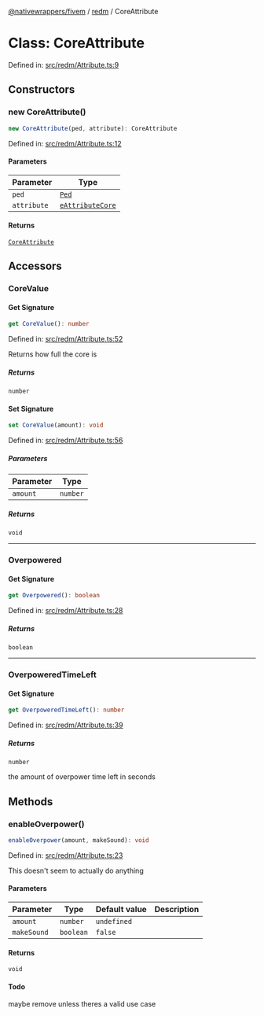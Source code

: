 [@nativewrappers/fivem](../../README.md) / [redm](../README.md) / CoreAttribute

# Class: CoreAttribute

Defined in: [src/redm/Attribute.ts:9](https://github.com/nativewrappers/nativewrappers/blob/427b5ee59afa6efb7a0db0f5ab134f700c75b61b/src/redm/Attribute.ts#L9)

## Constructors

### new CoreAttribute()

```ts
new CoreAttribute(ped, attribute): CoreAttribute
```

Defined in: [src/redm/Attribute.ts:12](https://github.com/nativewrappers/nativewrappers/blob/427b5ee59afa6efb7a0db0f5ab134f700c75b61b/src/redm/Attribute.ts#L12)

#### Parameters

| Parameter | Type |
| ------ | ------ |
| `ped` | [`Ped`](Ped.md) |
| `attribute` | [`eAttributeCore`](../enumerations/eAttributeCore.md) |

#### Returns

[`CoreAttribute`](CoreAttribute.md)

## Accessors

### CoreValue

#### Get Signature

```ts
get CoreValue(): number
```

Defined in: [src/redm/Attribute.ts:52](https://github.com/nativewrappers/nativewrappers/blob/427b5ee59afa6efb7a0db0f5ab134f700c75b61b/src/redm/Attribute.ts#L52)

Returns how full the core is

##### Returns

`number`

#### Set Signature

```ts
set CoreValue(amount): void
```

Defined in: [src/redm/Attribute.ts:56](https://github.com/nativewrappers/nativewrappers/blob/427b5ee59afa6efb7a0db0f5ab134f700c75b61b/src/redm/Attribute.ts#L56)

##### Parameters

| Parameter | Type |
| ------ | ------ |
| `amount` | `number` |

##### Returns

`void`

***

### Overpowered

#### Get Signature

```ts
get Overpowered(): boolean
```

Defined in: [src/redm/Attribute.ts:28](https://github.com/nativewrappers/nativewrappers/blob/427b5ee59afa6efb7a0db0f5ab134f700c75b61b/src/redm/Attribute.ts#L28)

##### Returns

`boolean`

***

### OverpoweredTimeLeft

#### Get Signature

```ts
get OverpoweredTimeLeft(): number
```

Defined in: [src/redm/Attribute.ts:39](https://github.com/nativewrappers/nativewrappers/blob/427b5ee59afa6efb7a0db0f5ab134f700c75b61b/src/redm/Attribute.ts#L39)

##### Returns

`number`

the amount of overpower time left in seconds

## Methods

### enableOverpower()

```ts
enableOverpower(amount, makeSound): void
```

Defined in: [src/redm/Attribute.ts:23](https://github.com/nativewrappers/nativewrappers/blob/427b5ee59afa6efb7a0db0f5ab134f700c75b61b/src/redm/Attribute.ts#L23)

This doesn't seem to actually do anything

#### Parameters

| Parameter | Type | Default value | Description |
| ------ | ------ | ------ | ------ |
| `amount` | `number` | `undefined` |  |
| `makeSound` | `boolean` | `false` |  |

#### Returns

`void`

#### Todo

maybe remove unless theres a valid use case
